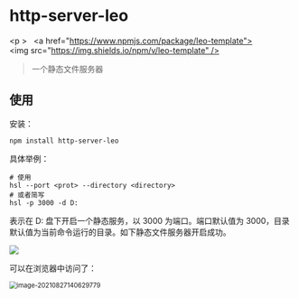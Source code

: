 # http-server-leo

<p >
  <a href="https://www.npmjs.com/package/leo-template"><img src="https://img.shields.io/npm/v/leo-template" /></a>
</p>



> 一个静态文件服务器



## 使用

安装：

```shell
npm install http-server-leo
```



具体举例：

```shell
# 使用
hsl --port <prot> --directory <directory>
# 或者简写
hsl -p 3000 -d D: 
```

表示在 D: 盘下开启一个静态服务，以 3000 为端口。端口默认值为 3000，目录默认值为当前命令运行的目录。如下静态文件服务器开启成功。

![](D:\code\各种实现\http-server-leo\example.png)

可以在浏览器中访问了：

<img src="D:\code\各种实现\http-server-leo\example1.png" alt="image-20210827140629779" style="zoom:80%;" />
